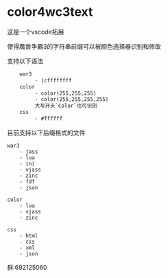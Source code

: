 # color4wc3text

这是一个vscode拓展

使得魔兽争霸3的字符串前缀可以被颜色选择器识别和修改

支持以下语法

``` txt
    war3
         - |cffffffff
    color
         - color(255,255,255)
         - color(255,255,255,255)
         大写开头`Color`也可识别
    css
         - #ffffff
```

目前支持以下后缀格式的文件

    war3
        - jass
        - lua
        - ini
        - vjass
        - zinc
        - fdf
        - json

    color
        - lua
        - vjass
        - zinc

    css
        - html
        - css
        - xml
        - json

群:692125060
